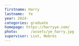 ```yaml
---
firstname: Harry
lastname:  Ye
year: 2024-
categories: graduate
homepage: https://harryye.com/
photo:      /assets/ye_harry.jpg
supervisor: Liut, Nobres
---
```

